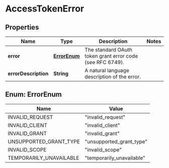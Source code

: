 
# AccessTokenError

## Properties
Name | Type | Description | Notes
------------ | ------------- | ------------- | -------------
**error** | [**ErrorEnum**](#ErrorEnum) | The standard OAuth token grant error code (see RFC 6749). | 
**errorDescription** | **String** | A natural language description of the error. | 


<a name="ErrorEnum"></a>
## Enum: ErrorEnum
Name | Value
---- | -----
INVALID_REQUEST | &quot;invalid_request&quot;
INVALID_CLIENT | &quot;invalid_client&quot;
INVALID_GRANT | &quot;invalid_grant&quot;
UNSUPPORTED_GRANT_TYPE | &quot;unsupported_grant_type&quot;
INVALID_SCOPE | &quot;invalid_scope&quot;
TEMPORARILY_UNAVAILABLE | &quot;temporarily_unavailable&quot;



